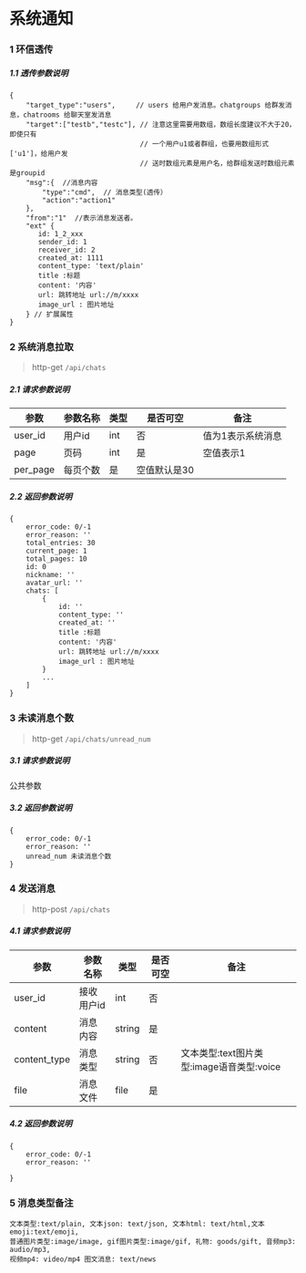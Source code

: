 # 系统通知

### 1 环信透传

##### 1.1 透传参数说明
```
{
    "target_type":"users",     // users 给用户发消息。chatgroups 给群发消息，chatrooms 给聊天室发消息
    "target":["testb","testc"], // 注意这里需要用数组，数组长度建议不大于20，即使只有  
                                // 一个用户u1或者群组，也要用数组形式 ['u1']，给用户发  
                                // 送时数组元素是用户名，给群组发送时数组元素是groupid
    "msg":{  //消息内容
        "type":"cmd",  // 消息类型(透传）
        "action":"action1"
    },
    "from":"1"  //表示消息发送者。
    "ext" {
       id: 1_2_xxx
       sender_id: 1
       receiver_id: 2
       created_at: 1111
       content_type: 'text/plain'
       title :标题
       content: '内容'
       url: 跳转地址 url://m/xxxx
       image_url : 图片地址 
    } // 扩展属性
}
```

### 2 系统消息拉取

> http-get ```/api/chats```

##### 2.1 请求参数说明
|参数|参数名称|类型|是否可空|备注
|---|---|---|---|---
|user_id|用户id|int|否|值为1表示系统消息|
|page|页码|int|是|空值表示1|
|per_page|每页个数|是|空值默认是30|||

##### 2.2 返回参数说明
```
{
    error_code: 0/-1
    error_reason: ''
    total_entries: 30
    current_page: 1
    total_pages: 10
    id: 0
    nickname: ''
    avatar_url: ''
    chats: [
        {
            id: ''
            content_type: ''
            created_at: ''
            title :标题
            content: '内容'
            url: 跳转地址 url://m/xxxx
            image_url : 图片地址 
        }
        ...
    ]
}
```

### 3 未读消息个数 

> http-get ```/api/chats/unread_num```

##### 3.1 请求参数说明
公共参数

##### 3.2 返回参数说明
```
{
    error_code: 0/-1
    error_reason: ''
    unread_num 未读消息个数
}
```

### 4 发送消息 

> http-post ```/api/chats```

##### 4.1 请求参数说明
|参数|参数名称|类型|是否可空|备注
|---|---|---|---|---
|user_id|接收用户id|int|否||
|content|消息内容|string|是||
|content_type|消息类型|string|否|文本类型:text图片类型:image语音类型:voice|
|file|消息文件|file|是|||

##### 4.2 返回参数说明
```
{
    error_code: 0/-1
    error_reason: ''
   
}
```
### 5 消息类型备注

```
文本类型:text/plain, 文本json: text/json, 文本html: text/html,文本emoji:text/emoji, 
普通图片类型:image/image, gif图片类型:image/gif, 礼物: goods/gift, 音频mp3: audio/mp3, 
视频mp4: video/mp4 图文消息: text/news
```